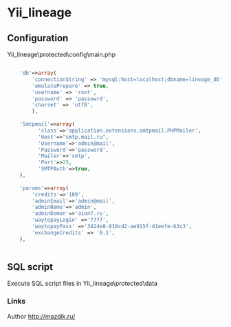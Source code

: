 Yii_lineage
========
Configuration
------------------------------
Yii_lineage\protected\config\main.php
```php

	'db'=>array(
		'connectionString' => 'mysql:host=localhost;dbname=lineage_db',
		'emulatePrepare' => true,
		'username' => 'root',
		'password' => 'passowrd',
		'charset' => 'utf8',
		),
    
	'Smtpmail'=>array(
	      'class'=>'application.extensions.smtpmail.PHPMailer',
	      'Host'=>"smtp.mail.ru",
	      'Username'=>'admin@mail',
	      'Password'=>'password',
	      'Mailer'=>'smtp',
	      'Port'=>25,
	      'SMTPAuth'=>true, 
    ),
      
	'params'=>array(
		'credits'=>'100',
		'adminEmail'=>'admin@mail',
		'adminName'=>'admin',
		'adminDomen'=>'aion7.ru',
		'waytopayLogin' =>'7777',
		'waytopayPass' =>'3424e8-810cd2-ae915f-d1eefe-63c3',
        'exchangeCredits' => '0.1',
	),
      
```
SQL script
------------------------------
Execute SQL script files in Yii_lineage\protected\data


### Links

Author http://mazdik.ru/
